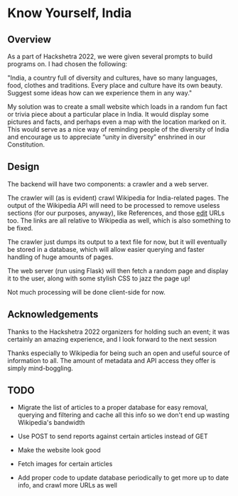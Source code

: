 # Know Yourself, India

## Overview

As a part of Hackshetra 2022, we were given several prompts to build programs on. I had chosen the following:

"India, a country full of diversity and cultures, have so many languages, food, clothes and traditions. Every place and culture have its own beauty. Suggest some ideas how can we experience them in any way."

My solution was to create a small website which loads in a random fun fact or trivia piece about a particular place in India. It would display some pictures and facts, and perhaps even a map with the location marked on it. This would serve as a nice way of reminding people of the diversity of India and encourage us to appreciate “unity in diversity” enshrined in our Constitution.

## Design

The backend will have two components: a crawler and a web server.

The crawler will (as is evident) crawl Wikipedia for India-related pages. The output of the Wikipedia API will need to be processed to remove useless sections (for our purposes, anyway), like References, and those [edit]() URLs too. The links are all relative to Wikipedia as well, which is also something to be fixed.

The crawler just dumps its output to a text file for now, but it will eventually be stored in a database, which will allow easier querying and faster handling of huge amounts of pages.

The web server (run using Flask) will then fetch a random page and display it to the user, along with some stylish CSS to jazz the page up!

Not much processing will be done client-side for now.

## Acknowledgements

Thanks to the Hackshetra 2022 organizers for holding such an event; it was certainly an amazing experience, and I look forward to the next session

Thanks especially to Wikipedia for being such an open and useful source of information to all. The amount of metadata and API access they offer is simply mind-boggling.

## TODO

- Migrate the list of articles to a proper database for easy removal, querying and filtering and cache all this info so we don't end up wasting Wikipedia's bandwidth

- Use POST to send reports against certain articles instead of GET

- Make the website look good

- Fetch images for certain articles

- Add proper code to update database periodically to get more up to date info, and crawl more URLs as well
